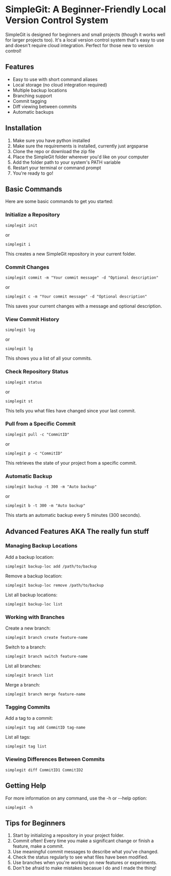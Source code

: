 # SimpleGit: A Beginner-Friendly Local Version Control System
SimpleGit is designed for beginners and small projects (though it works well for larger projects too). It's a local version
control system that's easy to use and doesn't require cloud integration. Perfect for those new to version control!
## Features
- Easy to use with short command aliases
- Local storage (no cloud integration required)
- Multiple backup locations
- Branching support
- Commit tagging
- Diff viewing between commits
- Automatic backups
## Installation
1. Make sure you have python installed
2. Make sure the requirements is installed, currently just argsparse
3. Clone the repo or download the zip file
4. Place the SimpleGit folder wherever you'd like on your computer
5. Add the folder path to your system's PATH variable
6. Restart your terminal or command prompt
7. You're ready to go!
## Basic Commands
Here are some basic commands to get you started:
### Initialize a Repository
```
simplegit init
```
or
```
simplegit i
```
This creates a new SimpleGit repository in your current folder.
### Commit Changes
```
simplegit commit -m "Your commit message" -d "Optional description"
```
or
```
simplegit c -m "Your commit message" -d "Optional description"
```
This saves your current changes with a message and optional description.
### View Commit History
```
simplegit log
```
or
```
simplegit lg
```
This shows you a list of all your commits.
### Check Repository Status
```
simplegit status
```
or
```
simplegit st
```
This tells you what files have changed since your last commit.
### Pull from a Specific Commit
```
simplegit pull -c "CommitID"
```
or
```
simplegit p -c "CommitID"
```
This retrieves the state of your project from a specific commit.
### Automatic Backup
```
simplegit backup -t 300 -m "Auto backup"
```
or
```
simplegit b -t 300 -m "Auto backup"
```
This starts an automatic backup every 5 minutes (300 seconds).
## Advanced Features AKA The really fun stuff
### Managing Backup Locations
Add a backup location:
```
simplegit backup-loc add /path/to/backup
```
Remove a backup location:
```
simplegit backup-loc remove /path/to/backup
```
List all backup locations:
```
simplegit backup-loc list
```
### Working with Branches
Create a new branch:
```
simplegit branch create feature-name
```
Switch to a branch:
```
simplegit branch switch feature-name
```
List all branches:
```
simplegit branch list
```
Merge a branch:
```
simplegit branch merge feature-name
```
### Tagging Commits
Add a tag to a commit:
```
simplegit tag add CommitID tag-name
```
List all tags:
```
simplegit tag list
```
### Viewing Differences Between Commits
```
simplegit diff CommitID1 CommitID2
```
## Getting Help
For more information on any command, use the -h or --help option:
```
simplegit -h
```
## Tips for Beginners
1. Start by initializing a repository in your project folder.
2. Commit often! Every time you make a significant change or finish a feature, make a commit.
3. Use meaningful commit messages to describe what you've changed.
4. Check the status regularly to see what files have been modified.
5. Use branches when you're working on new features or experiments.
6. Don't be afraid to make mistakes becasue I do and I made the thing!
```
